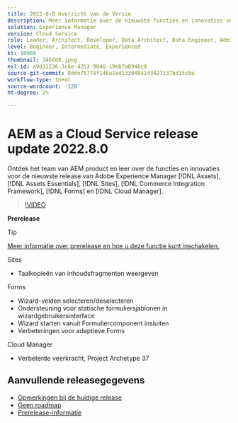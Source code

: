 ```yaml
---
title: 2022-8-0 Overzicht van de Versie
description: Meer informatie over de nieuwste functies en innovaties voor de release 2022-8-0 voor Adobe Experience Manager [!DNL Assets Essentials], [!DNL Sites], [!DNL Screens], [!DNL Forms] en [!DNL Cloud Foundation].
solution: Experience Manager
version: Cloud Service
role: Leader, Architect, Developer, Data Architect, Data Engineer, Admin, User
level: Beginner, Intermediate, Experienced
kt: 10969
thumbnail: 346608.jpeg
exl-id: a9d31236-3c6e-4253-9046-19eb7a8946c0
source-git-commit: 8dde75778f146a1e41330404143427137bd15c6e
workflow-type: tm+mt
source-wordcount: '128'
ht-degree: 2%

---
```


# AEM as a Cloud Service release update 2022.8.0

Ontdek het team van AEM product en leer over de functies en innovaties voor de nieuwste release van Adobe Experience Manager [!DNL Assets], [!DNL Assets Essentials], [!DNL Sites], [!DNL Commerce Integration Framework], [!DNL Forms] en [!DNL Cloud Manager].

>[!VIDEO](https://video.tv.adobe.com/v/346608/?quality=12&learn=on)

**Prerelease**

>[!TIP]
>
>[Meer informatie over prerelease en hoe u deze functie kunt inschakelen.](https://experienceleague.adobe.com/docs/experience-manager-cloud-service/content/release-notes/prerelease.html)

Sites

* Taalkopieën van inhoudsfragmenten weergeven

Forms

* Wizard-velden selecteren/deselecteren
* Ondersteuning voor statische formuliersjablonen in wizardgebruikersinterface
* Wizard starten vanuit Formuliercomponent insluiten
* Verbeteringen voor adaptieve Forms

Cloud Manager

* Verbeterde veerkracht, Project Archetype 37

<!--- Have questions about the release?  Discuss the release in [Experience League Communities](https://adobe.ly/3paYDAo) --->

## Aanvullende releasegegevens

* [Opmerkingen bij de huidige release](https://experienceleague.adobe.com/docs/experience-manager-cloud-service/content/release-notes/home.html)
* [Geen roadmap](https://experienceleague.adobe.com/docs/experience-manager-release-information/aem-release-updates/update-releases-roadmap.html)
* [Prerelease-informatie](https://experienceleague.adobe.com/docs/experience-manager-cloud-service/content/release-notes/prerelease.html)
